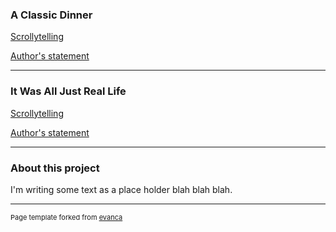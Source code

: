 
### A Classic Dinner

[Scrollytelling](https://aml969.github.io/hello-scrollytelling/)  

[Author's statement](https://aml969.github.io/sample_page)  

---

### It Was All Just Real Life

[Scrollytelling](https://aml969.github.io/hello-scrollytelling/)  

[Author's statement](https://aml969.github.io/sample_page)  

---

### About this project 

<p>I'm writing some text as a place holder blah blah blah.</p>

---
<p style="font-size:11px">Page template forked from <a href="https://github.com/evanca/quick-portfolio">evanca</a></p>
<!-- Remove above link if you don't want to attibute -->
